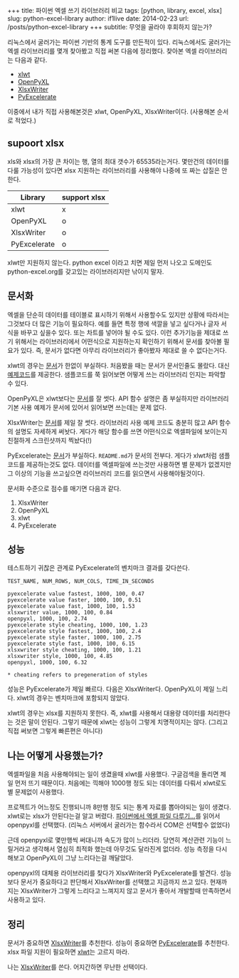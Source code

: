 +++
title: 파이썬 엑셀 쓰기 라이브러리 비교
tags: [python, library, excel, xlsx]
slug: python-excel-library
author: if1live
date: 2014-02-23
url: /posts/python-excel-library
+++
subtitle: 무엇을 골라야 후회하지 않는가?

리눅스에서 굴러가는 파이썬 기반의 통계 도구를 만든적이 있다. 리눅스에서도 굴러가는 엑셀 라이브러리를 몇개 찾아봤고 직접 써본 다음에 정리했다.
찾아본 엑셀 라이브러리는 다음과 같다.

* [xlwt][xlwt]
* [OpenPyXL][openpyxl]
* [XlsxWriter][xlsxwriter]
* [PyExcelerate][pyexcelerate]

이중에서 내가 직접 사용해본것은 xlwt, OpenPyXL, XlsxWriter이다. (사용해본 순서로 적었다.)

## supoort xlsx

xls와 xlsx의 가장 큰 차이는 행, 열의 최대 갯수가 65535라는거다. 몇만건의 데이터를 다룰 가능성이 있다면 xlsx 지원하는 라이브러리를 사용해야 나중에 또 짜는 삽질은 안한다.

Library        | support xlsx
---------------|--------------
xlwt           | x
OpenPyXL       | o
XlsxWriter     | o
PyExcelerate   | o

xlwt만 지원하지 않는다. python excel 이라고 치면 제일 먼저 나오고 도메인도 python-excel.org를 갖고있는 라이브러리지만 낚이지 말자.

## 문서화

엑셀을 단순히 데이터를 테이블로 표시하기 위해서 사용할수도 있지만 상황에 따라서는 그것보다 더 많은 기능이 필요하다. 예를 들면 특정 행에 색깔을 넣고 싶다거나 글자 서식을 바꾸고 싶을수 있다. 또는 차트를 넣어야 될 수도 있다. 이런 추가기능을 제대로 쓰기 위해서는 라이브러리에서 어떤식으로 지원하는지 확인하기 위해서 문서를 찾아볼 필요가 있다. 즉, 문서가 없다면 아무리 라이브러리가 좋아봤자 제대로 쓸 수 없다는거다.

xlwt의 경우는 [문서][xlwt-doc]가 한없이 부실하다. 처음봤을 때는 문서가 문서인줄도 몰랐다. 대신 [예제코드][xlwt-example]를 제공한다. 샘플코드를 쭉 읽어보면 어떻게 쓰는 라이브러리 인지는 파악할 수 있다.

OpenPyXL은 xlwt보다는 [문서][openpyxl]를 잘 썻다. API 함수 설명은 좀 부실하지만 라이브러리 기본 사용 예제가 문서에 있어서 읽어보면 쓰는데는 문제 없다.

XlsxWriter는 [문서][xlsxwriter-doc]를 제일 잘 썻다. 라이브러리 사용 예제 코드도 충분히 많고 API 함수의 설명도 자세하게 써놧다. 게다가 해당 함수를 쓰면 어떤식으로 엑셀파일에 보이는지 친절하게 스크린샷까지 찍놨다(!)

PyExcelerate는 [문서][pyexcelerate]가 부실하다. ```README.md```가 문서의 전부다. 게다가 xlwt처럼 샘플코드를 제공하는것도 없다. 데이터를 엑셀파일에 쓰는것만 사용하면 별 문제가 없겠지만 그 이상의 기능을 쓰고싶으면 라이브러리 코드를 읽으면서 사용해야될것이다.

문서화 수준으로 점수를 매기면 다음과 같다.

1. XlsxWriter
2. OpenPyXL
3. xlwt
4. PyExcelerate

## 성능

테스트하기 귀찮은 관계로 PyExcelerate의 벤치마크 결과를 갖다쓴다.

```
TEST_NAME, NUM_ROWS, NUM_COLS, TIME_IN_SECONDS

pyexcelerate value fastest, 1000, 100, 0.47
pyexcelerate value faster, 1000, 100, 0.51
pyexcelerate value fast, 1000, 100, 1.53
xlsxwriter value, 1000, 100, 0.84
openpyxl, 1000, 100, 2.74
pyexcelerate style cheating, 1000, 100, 1.23
pyexcelerate style fastest, 1000, 100, 2.4
pyexcelerate style faster, 1000, 100, 2.75
pyexcelerate style fast, 1000, 100, 6.15
xlsxwriter style cheating, 1000, 100, 1.21
xlsxwriter style, 1000, 100, 4.85
openpyxl, 1000, 100, 6.32

* cheating refers to pregeneration of styles
```

성능은 PyExcelerate가 제일 빠르다. 다음은 XlsxWriter다. OpenPyXL이 제일 느리다. xlwt의 경우는 벤치마크에 포함되지 않았다.

xlwt의 경우는 xlsx를 지원하지 못한다. 즉, xlwt를 사용해서 대용량 데이터를 처리한다는 것은 말이 안된다. 그렇기 때문에 xlwt는 성능이 그렇게 치명적이지는 않다. (그리고 직접 써보면 그렇게 빠른편은 아니다)

## 나는 어떻게 사용했는가?

엑셀파일을 처음 사용해야되는 일이 생겼을때 xlwt를 사용했다. 구글검색을 돌리면 제일 먼저 뜨기 때문이다. 처음에는 끽해야 1000행 정도 되는 데이터를 다뤄서 xlwt로도 별 문제없이 사용했다.

프로젝트가 어느정도 진행되니까 8만행 정도 되는 통계 자료를 뽑아야되는 일이 생겼다. xlwt로는 xlsx가 안된다는걸 알고 버렸다. [파이썬에서 엑셀 파일 다루기…](http://www.jiniya.net/wp/archives/7692)를 읽어서 openpyxl를 선택했다. (리눅스 서버에서 굴러가는 함수라서 COM은 선택할수 없었다)

근데 openpyxl로 몇만행씩 써대니까 속도가 많이 느리더라. 당연히 계산관련 기능이 느릴거라고 생각해서 열심히 최적화 했는데 아무것도 달라진게 없더라. 성능 측정을 다시 해보고 OpenPyXL이 그냥 느리다는걸 깨달았다.

openpyxl의 대체용 라이브러리를 찾다가 XlsxWriter와 PyExcelerate를 발견다. 성능보다 문서가 중요하다고 판단해서 XlsxWriter를 선택했고 지금까지 쓰고 있다. 현재까지는 XlsxWriter가 그렇게 느리다고 느껴지지 않고 문서가 좋아서 개발할때 만족하면서 사용하고 있다.


## 정리

문서가 중요하면 [XlsxWriter][xlsxwriter]를 추천한다. 성능이 중요하면 [PyExcelerate][pyexcelerate]를 추천한다. xlsx 파일 지원이 필요하면 [xlwt][xlwt]는 고르지 마라.

나는 [XlsxWriter][xlsxwriter]를 쓴다. 어지간하면 무난한 선택이다.


[xlwt]: http://www.python-excel.org/
[xlwt-doc]: https://secure.simplistix.co.uk/svn/xlwt/trunk/xlwt/doc/xlwt.html?p=4966
[xlwt-example]: https://github.com/python-excel/xlwt/tree/master/xlwt/examples
[openpyxl]: http://openpyxl.readthedocs.org/en/latest/
[xlsxwriter]: https://github.com/jmcnamara/XlsxWriter
[xlsxwriter-doc]: https://xlsxwriter.readthedocs.org/
[pyexcelerate]: https://github.com/kz26/PyExcelerate
